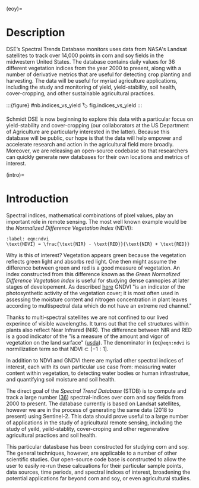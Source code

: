 (eoy)=
# Description

DSE’s Spectral Trends Database monitors uses data from NASA's Landsat satellites to track over 14,000 points in corn and soy fields in the midwestern United States. The database contains daily values for 36 different vegetation indices from the year 2000 to present, along with a number of derivative metrics that are useful for detecting crop planting and harvesting. The data will be useful for myriad agriculture applications, including the study and monitoring of yield, yield-stability, soil
health, cover-cropping, and other sustainable agricultural practices.

:::{figure} #nb.indices_vs_yield
:label: fig.indices_vs_yield
:::

Schmidt DSE is now beginning to explore this data with a particular focus on yield-stability and cover-cropping (our collaborators at the US Department of Agriculture are particularly interested in the latter). Because this database will be public, our hope is that the data will help empower and accelerate research and action in the agricultural field more broadly.  Moreover, we are releasing an open-source codebase so that  researchers can quickly generate new databases for their own locations and metrics of interest.


(intro)=
# Introduction

Spectral indices, mathematical combinations of pixel values, play an important role in remote sensing. The most well known example would be the _Normalized Difference Vegetation Index_ (NDVI):

```{math}
:label: eqn:ndvi
\text{NDVI} = \frac{\text{NIR} - \text{RED}}{\text{NIR} + \text{RED}}
```

Why is this of interest? Vegetation appears green because the vegetation reflects green light and absorbs red light. One then might assume the difference between green and red is a good measure of vegetation. An index constructed from this difference known as the _Green Normalized Difference Vegetation Index_ is useful for studying dense cannopies at later stages of developement. As described [here](https://www.soft.farm/en/blog/vegetation-indices-ndvi-evi-gndvi-cvi-true-color-140) GNDVI "is an indicator of the photosynthetic activity of the vegetation cover; it is most often used in assessing the moisture content and nitrogen concentration in plant leaves according to multispectral data which do not have an extreme red channel."

Thanks to multi-spectral satellites we are not confined to our lived experince of visible wavelengths. It turns out that the cell structures within plants also reflect Near Infrared (NIR). The difference between NIR and RED is a good indicator of the "is a measure of the amount and vigor of vegetation on the land surface" ([usda](https://ipad.fas.usda.gov/cropexplorer/Definitions/spotveg.htm)). The denominator in {eq}`eqn:ndvi` is normilization term so that $\text{NDVI} \subset [-1:1]$.

In addition to NDVI and GNDVI there are myriad other spectral indices of interest, each with its own particular use case from: measuring water content within vegetation, to detecting water bodies or human infrastrutue, and quantifying soil moisture and soil health.

The direct goal of the _Spectral Trend Database_ (STDB) is to compute and
track a large number ([36](../../config/spectral_indices/v1.yaml)) spectral-indices over corn and soy fields from 2000 to present. The database currently is based on Landsat satellites, however we are in the process of generating the same data (2018 to present) using Sentinel-2.  This data should prove useful to a large number of applications in the study of agricultural remote sensing, including the study of yeild, yeild-stablity, cover-croping and other regenerative agricultural practices and soil health.

This particular datasbase has been constructed for studying corn and soy. The general techniques, however, are applicable to a number of other scientific studies. Our open-source code base is constructed to allow the user to easily re-run these calcuations for their particular sample points, data sources, time periods, and spectral indices of interest, broadening the potential applications far beyond corn and soy, or even agricultural studies.